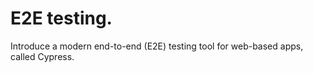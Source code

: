 # E2E testing.
 
Introduce a modern end-to-end (E2E) testing tool for web-based apps, called Cypress.
